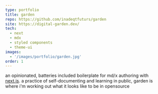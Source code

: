 ```yaml
---
type: portfolio
title: garden
repo: https://github.com/inadeqtfuturs/garden
site: https://digital-garden.dev/
tech:
  - next
  - mdx
  - styled components
  - theme-ui
images:
  - '/images/portfolio/garden.jpg'
order: 1
---
```

an opinionated, batteries included boilerplate for md/x authoring with [next.js](https://nextjs.org/). a practice of self-documenting and learning in public, garden is where i'm working out what it looks like to be in opensource
